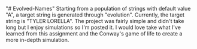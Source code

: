 "# Evolved-Names" 
Starting from a population of strings with default value "A", a target string is generated through "evolution". Currently, the target string is "TYLER LORELLA". The project was fairly simple and didn't take long but I enjoy simulations so I'm posted it. I would love take what I've learned from this assignment and the Conway's game of life to create a more in-depth simulation.
